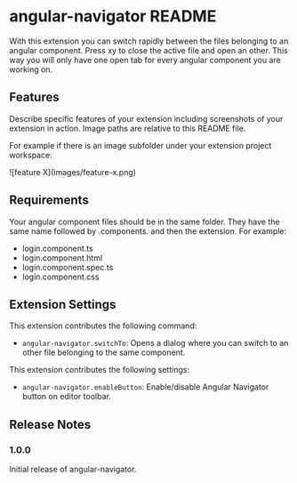 # angular-navigator README

With this extension you can switch rapidly between the files belonging to an angular component. Press xy to close the active file and open an other. This way you will only have one open tab for every angular component you are working on.
## Features

Describe specific features of your extension including screenshots of your extension in action. Image paths are relative to this README file.

For example if there is an image subfolder under your extension project workspace:

\!\[feature X\]\(images/feature-x.png\)

## Requirements
Your angular component files should be in the same folder. They have the same name followed by .components. and then the extension.
For example:
* login.component.ts
* login.component.html
* login.component.spec.ts
* login.component.css
## Extension Settings

This extension contributes the following command:
* `angular-navigator.switchTo`: Opens a dialog where you can switch to an other file belonging to the same component.

This extension contributes the following settings:

* `angular-navigator.enableButton`: Enable/disable Angular Navigator button on editor toolbar.

<!-- ## Known Issues

Calling out known issues can help limit users opening duplicate issues against your extension. -->

## Release Notes
### 1.0.0

Initial release of angular-navigator.

<!-- ### 1.0.1

Fixed issue #.

### 1.1.0

Added features X, Y, and Z. -->
